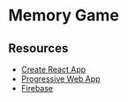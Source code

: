 # Memory Game 

## Resources
* [Create React App](https://create-react-app.dev/)
* [Progressive Web App](https://create-react-app.dev/docs/making-a-progressive-web-app/)
* [Firebase](https://firebase.google.com/)